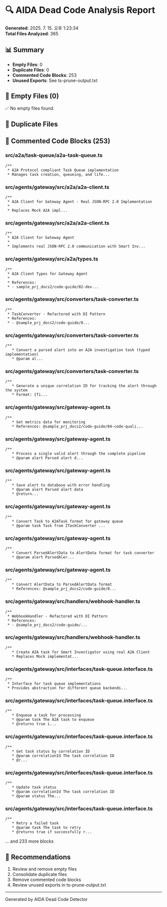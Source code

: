# 🔍 AIDA Dead Code Analysis Report

**Generated**: 2025. 7. 15. 오후 1:23:34  
**Total Files Analyzed**: 365

## 📊 Summary

- **Empty Files**: 0
- **Duplicate Files**: 0
- **Commented Code Blocks**: 253
- **Unused Exports**: See ts-prune-output.txt

## 📄 Empty Files (0)

✅ No empty files found.

## 👥 Duplicate Files


## 💬 Commented Code Blocks (253)

### src/a2a/task-queue/a2a-task-queue.ts
```
/**
 * A2A Protocol compliant Task Queue implementation
 * Manages task creation, queueing, and life...
```

### src/agents/gateway/src/a2a/a2a-client.ts
```
/**
 * A2A Client for Gateway Agent - Real JSON-RPC 2.0 Implementation
 * 
 * Replaces Mock A2A impl...
```

### src/agents/gateway/src/a2a/a2a-client.ts
```
/**
 * A2A Client for Gateway Agent
 * 
 * Implements real JSON-RPC 2.0 communication with Smart Inv...
```

### src/agents/gateway/src/a2a/types.ts
```
/**
 * A2A Client Types for Gateway Agent
 * 
 * References:
 * - sample_prj_docs2/code-guide/02-dev...
```

### src/agents/gateway/src/converters/task-converter.ts
```
/**
 * TaskConverter - Refactored with DI Pattern
 * References:
 * - @sample_prj_docs2/code-guide/0...
```

### src/agents/gateway/src/converters/task-converter.ts
```
/**
   * Convert a parsed alert into an A2A investigation task (typed implementation)
   * @param al...
```

### src/agents/gateway/src/converters/task-converter.ts
```
/**
   * Generate a unique correlation ID for tracking the alert through the system
   * Format: {fi...
```

### src/agents/gateway/src/gateway-agent.ts
```
/**
   * Get metrics data for monitoring
   * References: @sample_prj_docs2/code-guide/04-code-quali...
```

### src/agents/gateway/src/gateway-agent.ts
```
/**
   * Process a single valid alert through the complete pipeline
   * @param alert Parsed alert d...
```

### src/agents/gateway/src/gateway-agent.ts
```
/**
   * Save alert to database with error handling
   * @param alert Parsed alert data
   * @return...
```

### src/agents/gateway/src/gateway-agent.ts
```
/**
   * Convert Task to A2ATask format for gateway queue
   * @param task Task from ITaskConverter ...
```

### src/agents/gateway/src/gateway-agent.ts
```
/**
   * Convert ParsedAlertData to AlertData format for task converter
   * @param alert ParsedAler...
```

### src/agents/gateway/src/gateway-agent.ts
```
/**
   * Convert AlertData to ParsedAlertData format
   * References: @sample_prj_docs2/code-guide/0...
```

### src/agents/gateway/src/handlers/webhook-handler.ts
```
/**
 * WebhookHandler - Refactored with DI Pattern
 * References:
 * - @sample_prj_docs2/code-guide/...
```

### src/agents/gateway/src/handlers/webhook-handler.ts
```
/**
   * Create A2A task for Smart Investigator using real A2A Client
   * Replaces Mock implementat...
```

### src/agents/gateway/src/interfaces/task-queue.interface.ts
```
/**
 * Interface for task queue implementations
 * Provides abstraction for different queue backends...
```

### src/agents/gateway/src/interfaces/task-queue.interface.ts
```
/**
   * Enqueue a task for processing
   * @param task The A2A task to enqueue
   * @returns true i...
```

### src/agents/gateway/src/interfaces/task-queue.interface.ts
```
/**
   * Get task status by correlation ID
   * @param correlationId The task correlation ID
   * @r...
```

### src/agents/gateway/src/interfaces/task-queue.interface.ts
```
/**
   * Update task status
   * @param correlationId The task correlation ID
   * @param status The...
```

### src/agents/gateway/src/interfaces/task-queue.interface.ts
```
/**
   * Retry a failed task
   * @param task The task to retry
   * @returns true if successfully r...
```



... and 233 more blocks

## 🎯 Recommendations

1. Review and remove empty files
2. Consolidate duplicate files
3. Remove commented code blocks
4. Review unused exports in ts-prune-output.txt

---
Generated by AIDA Dead Code Detector